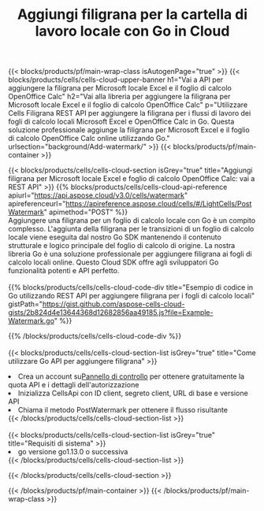 ﻿---
title:  Aggiungi filigrana per la cartella di lavoro locale con Go in Cloud
description:  API cloud e SDK per l'aggiunta di filigrana per Microsoft Excel e OpenOffice Calc con Go. Aggiunta di filigrana per fogli di calcolo locali tramite Cells Cloud API SDK per Go.
---
{{< blocks/products/pf/main-wrap-class isAutogenPage="true" >}}
{{< blocks/products/cells/cells-cloud-upper-banner h1="Vai a API per aggiungere la filigrana per Microsoft locale Excel e il foglio di calcolo OpenOffice Calc" h2="Vai alla libreria per aggiungere la filigrana per Microsoft locale Excel e il foglio di calcolo OpenOffice Calc" p="Utilizzare Cells Filigrana REST API per aggiungere la filigrana per i flussi di lavoro dei fogli di calcolo locali Microsoft Excel e OpenOffice Calc in Go. Questa soluzione professionale aggiunge la filigrana per Microsoft Excel e il foglio di calcolo OpenOffice Calc online utilizzando Go." urlsection="background/Add-watermark/" >}}
{{< blocks/products/pf/main-container >}}

{{< blocks/products/cells/cells-cloud-section isGrey="true" title="Aggiungi filigrana per Microsoft locale Excel e foglio di calcolo OpenOffice Calc: vai a REST API" >}}
{{% blocks/products/cells/cells-cloud-api-reference apiurl="https://api.aspose.cloud/v3.0/cells/watermark" apireferenceurl="https://apireference.aspose.cloud/cells/#/LightCells/PostWatermark" apimethod="POST" %}}
<br/>
Aggiungere una filigrana per un foglio di calcolo locale con Go è un compito complesso. L'aggiunta della filigrana per le transizioni di un foglio di calcolo locale viene eseguita dal nostro Go SDK mantenendo il contenuto strutturale e logico principale del foglio di calcolo di origine. La nostra libreria Go è una soluzione professionale per aggiungere filigrana ai fogli di calcolo locali online. Questo Cloud SDK offre agli sviluppatori Go funzionalità potenti e API perfetto.
<br/>
<br/>
{{% blocks/products/cells/cells-cloud-code-div title="Esempio di codice in Go utilizzando REST API per aggiungere filigrana per i fogli di calcolo locali" gistPath="https://gist.github.com/aspose-cells-cloud-gists/2b824d4e13644368d12682856aa49185.js?file=Example-Watermark.go" %}}
  
{{% /blocks/products/cells/cells-cloud-code-div %}}
<br/>
<br/>
{{< blocks/products/cells/cells-cloud-section-list isGrey="true" title="Come utilizzare Go API per aggiungere filigrana" >}}
<li> Crea un account su<a href="https://dashboard.aspose.cloud/">Pannello di controllo</a> per ottenere gratuitamente la quota API e i dettagli dell'autorizzazione</li>
<li>Inizializza CellsApi con ID client, segreto client, URL di base e versione API</li>
<li>Chiama il metodo PostWatermark per ottenere il flusso risultante</li>
{{< /blocks/products/cells/cells-cloud-section-list >}}
<br/>
<br/>
{{< blocks/products/cells/cells-cloud-section-list isGrey="true" title="Requisiti di sistema" >}}
<li>go versione go1.13.0 o successiva</li>
{{< /blocks/products/cells/cells-cloud-section-list >}}

{{< /blocks/products/cells/cells-cloud-section >}}

{{< /blocks/products/pf/main-container >}}
{{< /blocks/products/pf/main-wrap-class >}}
